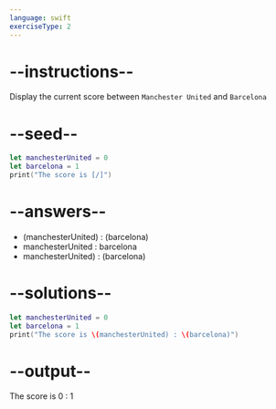 ```yaml
---
language: swift
exerciseType: 2
---
```


# --instructions--

Display the current score between `Manchester United` and `Barcelona`

# --seed--

```swift
let manchesterUnited = 0
let barcelona = 1
print("The score is [/]")
```

# --answers--

- \(manchesterUnited) : \(barcelona)
- manchesterUnited : barcelona
- manchesterUnited) : \(barcelona)

# --solutions--

```swift
let manchesterUnited = 0
let barcelona = 1
print("The score is \(manchesterUnited) : \(barcelona)")
```

# --output--

The score is 0 : 1
